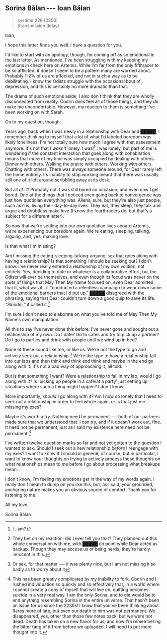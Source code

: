## Sorina Bălan --- Ioan Bălan

> systime 226 (2350)  
> (transmission delay)

Ioan,

I hope this letter finds you well. I have a question for you.

I'd like to start with an apology, though, for coming off as so emotional in the last letter. As mentioned, I've been struggling with my keeping my emotions in check here on Artemis. While I'm far from the only fifthracer to be so afflicted, it doesn't seem to be a pattern many are worried about. Probably 1-2% of us are affected, and not in such a way as to be debilitating. I know the Odists struggle with the occasional bout of depression, and this is certainly no more dramatic than that.

The drama of such emotions aside, I also don't think that they are wholly disconnected from reality. Codrin *does* feel all of those things, and they *do* make me uncomfortable. However, my reaction to them is something I've been working on with Sarah.

On to my question, though.

Years ago, back when I was newly in a relationship with Dear and █████, I remember thinking to myself that a lot of what I'd labeled boredom was likely loneliness. I'm not totally sure how much I agree with that assessment anymore. It's not that I *wasn't* lonely. I was![^iam] I was lonely, but part of me is wondering if the constant interaction that goes along with cohabitation means that more of my time was simply occupied by dealing with others. Dinner with others. Walking the prairie with others. Working with others. Chatting with others. There was always someone around, for Dear rarely left the home entirely. Its inability to stop working meant that there was usually still one of it left around scribbling away at its desk.

But all of it? Probably not. I was still bored on occasion, and even now I get bored. One of the things that I noticed even going back to convergence was just how quotidian everything was. Aliens, sure, but they're also just people, such as it is, living their day-to-day lives. They eat, they sleep, they talk and argue and doubtless make love (I know the fourthracers do, but that's a subject for a different letter).

So now that we're settling into our own quotidian lives aboard Artemis, we're experiencing our boredom again. We're eating, sleeping, talking, arguing, and, yes, making love.

Is that what I'm missing?

Am I missing the eating-sleeping-talking-arguing-sex that goes along with having a relationship? Is that something I should be seeking out? I don't know. I've never really entered a relationship of my own volition, not entirely. Yes, deciding to date or whatever is a collaborative effort, but the Odists will ever be themselves, and even though its focus was never on the sorts of things that May Then My Name focused on, even Dear admitted that it, what was it...it "conducted a relentless campaign to wear down some of the emotional barriers that I'd put up." █████ disagreed with the phrasing, saying that Dear couldn't turn down a good quip to save its life. *"Slander,"* it called it.[^bet]

I'm sure I don't need to elaborate on what you've told me of May Then My Name's own manipulation.

All this to say I've never done this before. I've never gone and sought out a relationship of my own. Do I date? Go to cafes and try to pick up a partner? Do I go to parties and drink with people until we wind up in bed?

None of these sound like me, or like us. We're not the type to go and actively seek out a relationship.[^orsex] We're the type to have a relationship fall into our laps and then think and think and think and maybe in the end go along with it. It's not a bad way of approaching it, all told.

But is that something I want? Were a relationship to fall in my lap, would I go along with it? Is 'picking up people in a cafe/at a party' just setting up situations where such a thing might happen? I don't know.

More importantly, *should* I go along with it? Am I now so lonely that I need to seek out a relationship in order to feel whole again, or is that just me missing my exes?

Maybe it's worth a try. Nothing need be permanent --- both of our partners made sure that we understood that. I can try, and if it doesn't work out, fine. It need not be permanent, just as I said my existence here need not be permanent.[^quit]

I've written twelve question marks so far and not yet gotten to the question I wanted to ask. Should I seek out a new relationship *before* I reengage with my exes? I want to know if I should in general, of course, but in particular, I want to know your thoughts on trying to actively process these thoughts on what relationships mean to me before I go about processing what breakups mean.

I don't know, I'm feeling my emotions get in the way of my words again. I really don't mean to dump on you like this, but, as I said, your grounded, anchoring nature makes you an obvious source of comfort. Thank you for listening to me.

All my love,

Sorina Bălan

[^iam]: I...am?

[^bet]: They bet on my reaction; did I ever tell you that? They planned out this whole conversation with me, with █████ on point while Dear acted as backup. Though they may accuse us of being nerds, they're hardly innocent in this.

[^orsex]: Or sex, for that matter --- it was plenty nice, but I am not missing it so badly as to worry about it

[^quit]: This has been greatly complicated by my inability to fork. Codrin and I rushed individuation so quickly and so effectively that, in a world where I cannot create a copy of myself that will live on, quitting becomes suicide in a very real way. I am the only Sorina, and to die would be to end anything resembling Sorina in the entire universe. That hasn't been an issue for us since the 2230s! I know that you've been thinking about Rareș more of late, but even our death to him was not permanent. We disappeared, yes, other than those few notes back, but we were not dead. Death has taken on a new flavor for us, and now I'm remembering the bitter tang of it from before we uploaded. I will need to put more thought into it.
